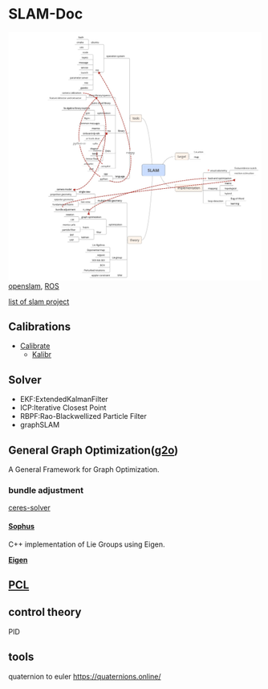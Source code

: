 # SLAM-Doc

![mindMapping.jpg](mindMapping.jpg "author: https://www.zhihu.com/people/ding-wen-dong-62/activities")
[openslam](https://openslam-org.github.io/), [ROS](https://wiki.ros.org/)

[list of slam project](./slamRespository.md)

## Calibrations

* [Calibrate](calibrate.md)
  * [Kalibr](kalibr.md)
  
## Solver
* EKF:ExtendedKalmanFilter
* ICP:Iterative Closest Point
* RBPF:Rao-Blackwellized Particle Filter 
* graphSLAM
 
## General Graph Optimization([g2o](https://github.com/RainerKuemmerle/g2o))
A General Framework for Graph Optimization.

### bundle adjustment
[ceres-solver](http://www.ceres-solver.org/)

#### [Sophus](https://github.com/strasdat/Sophus)

C++ implementation of Lie Groups using Eigen.

**[Eigen](http://eigen.tuxfamily.org)**

## [PCL](http://pointclouds.org/)

## control theory

PID

## tools

quaternion to euler
https://quaternions.online/
